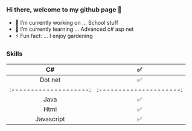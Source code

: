 ### Hi there, welcome to my github page 👋
- 🔭 I’m currently working on ... School stuff
- 🌱 I’m currently learning ... Advanced c# asp net
- ⚡ Fun fact: ... I enjoy gardening

### Skills 
| C#                   | :white_check_mark:    |   
|:--------------------:|:---------------------:|
| Dot net              | :white_check_mark:    |
|:--------------------:|:---------------------:|
| Java                 | :white_check_mark:    |
| Html                 | :white_check_mark:    |
| Javascript           | :white_check_mark:    |
